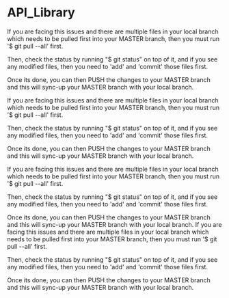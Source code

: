 # API_Library


If you are facing this issues and there are multiple files in your local branch which needs to be pulled first into your MASTER branch, then you must run '$ git pull --all' first.

Then, check the status by running "$ git status" on top of it, and if you see any modified files, then you need to 'add' and 'commit' those files first.

Once its done, you can then PUSH the changes to your MASTER branch and this will sync-up your MASTER branch with your local branch.

If you are facing this issues and there are multiple files in your local branch which needs to be pulled first into your MASTER branch, then you must run '$ git pull --all' first.

Then, check the status by running "$ git status" on top of it, and if you see any modified files, then you need to 'add' and 'commit' those files first.

Once its done, you can then PUSH the changes to your MASTER branch and this will sync-up your MASTER branch with your local branch.

If you are facing this issues and there are multiple files in your local branch which needs to be pulled first into your MASTER branch, then you must run '$ git pull --all' first.

Then, check the status by running "$ git status" on top of it, and if you see any modified files, then you need to 'add' and 'commit' those files first.

Once its done, you can then PUSH the changes to your MASTER branch and this will sync-up your MASTER branch with your local branch.
If you are facing this issues and there are multiple files in your local branch which needs to be pulled first into your MASTER branch, then you must run '$ git pull --all' first.

Then, check the status by running "$ git status" on top of it, and if you see any modified files, then you need to 'add' and 'commit' those files first.

Once its done, you can then PUSH the changes to your MASTER branch and this will sync-up your MASTER branch with your local branch.
